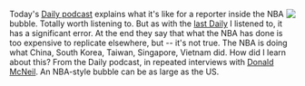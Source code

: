 <img src="http://scripting.com/images/2020/04/19/coronavirus.png" border="0" align="right">Today's <a href="https://www.nytimes.com/2020/08/21/podcasts/the-daily/nba-coronavirus-basketball.html">Daily podcast</a> explains what it's like for a reporter inside the NBA bubble. Totally worth listening to. But as with the <a href="http://scripting.com/2020/08/19.html#a162754">last Daily</a> I listened to, it has a significant error. At the end they say that what the NBA has done is too expensive to replicate elsewhere, but -- it's not true. The NBA is doing what China, South Korea, Taiwan, Singapore, Vietnam did. How did I learn about this? From the Daily podcast, in repeated interviews with <a href="https://www.google.com/search?q=site%3Ascripting.com+Donald+McNeil">Donald McNeil</a>. An NBA-style bubble can be as large as the US.
